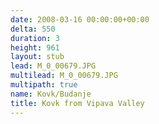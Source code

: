 ```yaml
---
date: 2008-03-16 00:00:00+00:00
delta: 550
duration: 3
height: 961
layout: stub
lead: M_0_00679.JPG
multilead: M_0_00679.JPG
multipath: true
name: Kovk/Budanje
title: Kovk from Vipava Valley
---
```

